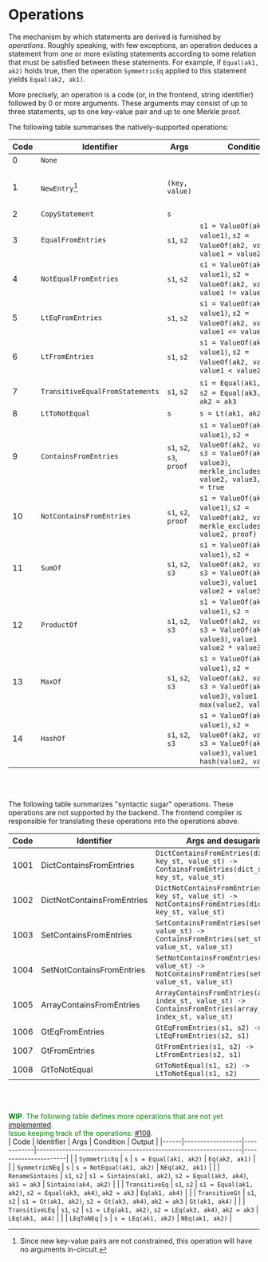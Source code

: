 # Operations
The mechanism by which statements are derived is furnished by *operations*. Roughly speaking, with few exceptions, an operation deduces a statement from one or more existing statements according to some relation that must be satisfied between these statements. For example, if `Equal(ak1, ak2)` holds true, then the operation `SymmetricEq` applied to this statement yields `Equal(ak2, ak1)`.

More precisely, an operation is a code (or, in the frontend, string identifier) followed by 0 or more arguments. These arguments may consist of up to three statements, up to one key-value pair and up to one Merkle proof.

The following table summarises the natively-supported operations:

| Code | Identifier            | Args                | Condition                                                                                                             | Output                                                         |
|------|-----------------------|---------------------|-----------------------------------------------------------------------------------------------------------------------|----------------------------------------------------------------|
| 0    | `None`                |                     |                                                                                                                       | `None`                                                         |
| 1    | `NewEntry`[^newentry] | `(key, value)`      |                                                                                                                       | `ValueOf(ak, value)`, where `ak` has key `key` and origin ID 1 |
| 2    | `CopyStatement`       | `s`                 |                                                                                                                       |                                                                |
| 3    | `EqualFromEntries`             | `s1`, `s2`          | `s1 = ValueOf(ak1, value1)`, `s2 = ValueOf(ak2, value2)`, `value1 = value2`                                           | `Equal(ak1, ak2)`                                                 |
| 4    | `NotEqualFromEntries`            | `s1`, `s2`          | `s1 = ValueOf(ak1, value1)`, `s2 = ValueOf(ak2, value2)`, `value1 != value2`                                          | `NotEqual(ak1, ak2)`                                                |
| 5    | `LtEqFromEntries`             | `s1`, `s2`          | `s1 = ValueOf(ak1, value1)`, `s2 = ValueOf(ak2, value2)`, `value1 <= value2`                                           | `LtEq(ak1, ak2)`                                                 |
| 6    | `LtFromEntries`            | `s1`, `s2`          | `s1 = ValueOf(ak1, value1)`, `s2 = ValueOf(ak2, value2)`, `value1 < value2`                                          | `Lt(ak1, ak2)`                                                |
| 7    | `TransitiveEqualFromStatements`        | `s1`, `s2`          | `s1 = Equal(ak1, ak2)`, `s2 = Equal(ak3, ak4)`, `ak2 = ak3`                                                           | `Eq(ak1, ak4)`                                                 |
| 8    | `LtToNotEqual`             | `s`                 | `s = Lt(ak1, ak2)`                                                                                                    | `NEq(ak1, ak2)`                                                |
| 9   | `ContainsFromEntries`       | `s1`, `s2`, `s3`, `proof` | `s1 = ValueOf(ak1, value1)`, `s2 = ValueOf(ak2, value2)`, `s3 = ValueOf(ak3, value3)`, `merkle_includes(value1, value2, value3, proof) = true`             | `Contains(ak1, ak2, ak3)`                                           |
| 10   | `NotContainsFromEntries`       | `s1`, `s2`, `proof` | `s1 = ValueOf(ak1, value1)`, `s2 = ValueOf(ak2, value2)`, `merkle_excludes(value1, value2, proof) = true`             | `NotContains(ak1, ak2)`                                           |
| 11   | `SumOf`               | `s1`, `s2`, `s3`    | `s1 = ValueOf(ak1, value1)`, `s2 = ValueOf(ak2, value2)`, `s3 = ValueOf(ak3, value3)`, `value1 = value2 + value3`     | `SumOf(ak1, ak2, ak3)`                                         |
| 12   | `ProductOf`           | `s1`, `s2`, `s3`    | `s1 = ValueOf(ak1, value1)`, `s2 = ValueOf(ak2, value2)`, `s3 = ValueOf(ak3, value3)`, `value1 = value2 * value3`     | `ProductOf(ak1, ak2, ak3)`                                     |
| 13   | `MaxOf`               | `s1`, `s2`, `s3`    | `s1 = ValueOf(ak1, value1)`, `s2 = ValueOf(ak2, value2)`, `s3 = ValueOf(ak3, value3)`, `value1 = max(value2, value3)` | `MaxOf(ak1, ak2, ak3)`                                         |
| 14   | `HashOf`              | `s1`, `s2`, `s3`    | `s1 = ValueOf(ak1, value1)`, `s2 = ValueOf(ak2, value2)`, `s3 = ValueOf(ak3, value3)`, `value1 = hash(value2, value3)`| `HashOf(ak1, ak2, ak3)`                                        |

<br><br>

The following table summarizes "syntactic sugar" operations.  These operations are not supported by the backend.  The frontend compiler is responsible for translating these operations into the operations above.

| Code | Identifier            | Args and desugaring              | 
|------|-----------------------|---------------------|
| 1001 | DictContainsFromEntries | `DictContainsFromEntries(dict_st, key_st, value_st) -> ContainsFromEntries(dict_st, key_st, value_st)` |
| 1002 | DictNotContainsFromEntries | `DictNotContainsFromEntries(dict_st, key_st, value_st) -> NotContainsFromEntries(dict_st, key_st, value_st)` |
| 1003 | SetContainsFromEntries | `SetContainsFromEntries(set_st, value_st) -> ContainsFromEntries(set_st, value_st, value_st)` |
| 1004 | SetNotContainsFromEntries | `SetNotContainsFromEntries(set_st, value_st) -> NotContainsFromEntries(set_st, value_st, value_st)` |
| 1005 | ArrayContainsFromEntries | `ArrayContainsFromEntries(array_st, index_st, value_st) -> ContainsFromEntries(array_st, index_st, value_st)` |
| 1006 | GtEqFromEntries | `GtEqFromEntries(s1, s2) -> LtEqFromEntries(s2, s1)` |
| 1007 | GtFromEntries | `GtFromEntries(s1, s2) -> LtFromEntries(s2, s1)` |
| 1008 | GtToNotEqual | `GtToNotEqual(s1, s2) -> LtToNotEqual(s1, s2)` |

<br><br>

<span style="color:green"><b>WIP</b>. The following table defines more operations that are not yet [implemented](https://github.com/0xPARC/pod2/blob/main/src/middleware/operation.rs#L20).<br>
Issue keeping track of the operations: [#108](https://github.com/0xPARC/pod2/issues/108).
</span><br>
| Code | Identifier       | Args       | Condition                                                      | Output               |
|------|------------------|------------|----------------------------------------------------------------|----------------------|
|      | `SymmetricEq`    | `s`        | `s = Equal(ak1, ak2)`                                          | `Eq(ak2, ak1)`       |
|      | `SymmetricNEq`   | `s`        | `s = NotEqual(ak1, ak2)`                                       | `NEq(ak2, ak1)`      |
|      | `RenameSintains` | `s1`, `s2` | `s1 = Sintains(ak1, ak2)`, `s2 = Equal(ak3, ak4)`, `ak1 = ak3` | `Sintains(ak4, ak2)` |
|      | `TransitiveEq`   | `s1`, `s2` | `s1 = Equal(ak1, ak2)`, `s2 = Equal(ak3, ak4)`, `ak2 = ak3`    | `Eq(ak1, ak4)`       |
|      | `TransitiveGt`   | `s1`, `s2` | `s1 = Gt(ak1, ak2)`, `s2 = Gt(ak3, ak4)`, `ak2 = ak3`          | `Gt(ak1, ak4)`       |
|      | `TransitiveLEq`  | `s1`, `s2` | `s1 = LEq(ak1, ak2)`, `s2 = LEq(ak3, ak4)`, `ak2 = ak3`        | `LEq(ak1, ak4)`      |
|      | `LEqToNEq`       | `s`        | `s = LEq(ak1, ak2)`                                            | `NEq(ak1, ak2)`      |


[^newentry]: Since new key-value pairs are not constrained, this operation will have no arguments in-circuit.

